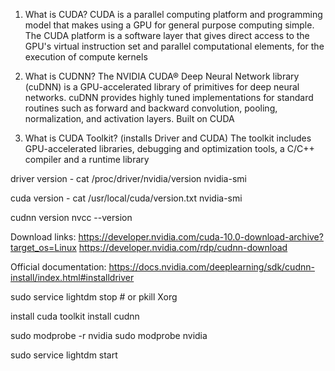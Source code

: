 1. What is CUDA?
   CUDA is a parallel computing platform and programming model that makes using a GPU for general purpose computing simple.
   The CUDA platform is a software layer that gives direct access to the GPU's virtual instruction set and parallel computational elements, for the execution of compute kernels
   
2. What is CUDNN?
   The NVIDIA CUDA® Deep Neural Network library (cuDNN) is a GPU-accelerated library of primitives for deep neural networks. cuDNN provides highly tuned implementations for standard routines such as forward and backward convolution, pooling, normalization, and activation layers.
   Built on CUDA
    
3. What is CUDA Toolkit? (installs Driver and CUDA)
   The toolkit includes GPU-accelerated libraries, debugging and optimization tools, a C/C++ compiler and a runtime library 
    
driver version - 
 cat /proc/driver/nvidia/version
 nvidia-smi
 
cuda version -
 cat /usr/local/cuda/version.txt
 nvidia-smi
 
cudnn version 
nvcc --version

Download links:
https://developer.nvidia.com/cuda-10.0-download-archive?target_os=Linux
https://developer.nvidia.com/rdp/cudnn-download

Official documentation:
https://docs.nvidia.com/deeplearning/sdk/cudnn-install/index.html#installdriver


sudo service lightdm stop # or pkill Xorg

install cuda toolkit 
install cudnn

sudo modprobe -r nvidia
sudo modprobe nvidia

sudo service lightdm start
